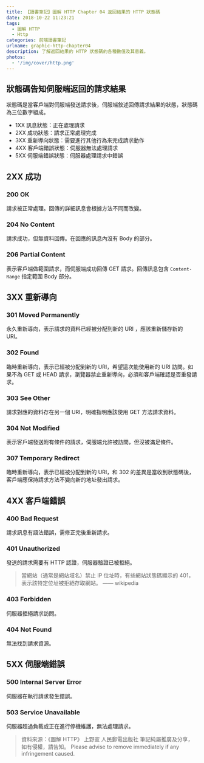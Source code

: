 ```yaml
---
title: 【讀書筆記】圖解 HTTP Chapter 04 返回結果的 HTTP 狀態碼
date: 2018-10-22 11:23:21
tags:
  - 圖解 HTTP
  - Http
categories: 前端讀書筆記
urlname: graphic-http-chapter04
description: 了解返回結果的 HTTP 狀態碼的各種數值及其意義。
photos:
  - '/img/cover/http.png'
---
```


<!--more-->

## 狀態碼告知伺服端返回的請求結果

狀態碼是當客戶端對伺服端發送請求後，伺服端敘述回傳請求結果的狀態，狀態碼為三位數字組成。

- 1XX 訊息狀態：正在處理請求
- 2XX 成功狀態：請求正常處理完成
- 3XX 重新導向狀態：需要進行其他行為來完成請求動作
- 4XX 客戶端錯誤狀態：伺服器無法處理請求
- 5XX 伺服端錯誤狀態：伺服器處理請求中錯誤

## 2XX 成功

### 200 OK

請求被正常處理。回傳的詳細訊息會根據方法不同而改變。

### 204 No Content

請求成功，但無資料回傳。在回應的訊息內沒有 Body 的部分。

### 206 Partial Content

表示客戶端做範圍請求，而伺服端成功回傳 GET 請求。回傳訊息包含 `Content-Range` 指定範圍 Body 部分。

## 3XX 重新導向

### 301 Moved Permanently

永久重新導向，表示請求的資料已經被分配到新的 URI ，應該重新儲存新的 URI。

### 302 Found

臨時重新導向，表示已經被分配到新的 URI，希望這次能使用新的 URI 訪問。如果不為 GET 或 HEAD 請求，瀏覽器禁止重新導向，必須和客戶端確認是否重發請求。

### 303 See Other

請求對應的資料存在另一個 URI，明確指明應該使用 GET 方法請求資料。

### 304 Not Modified

表示客戶端發送附有條件的請求，伺服端允許被訪問，但沒被滿足條件。

### 307 Temporary Redirect

臨時重新導向，表示已經被分配到新的 URI，和 302 的差異是當收到狀態碼後，客戶端應保持請求方法不變向新的地址發出請求。

## 4XX 客戶端錯誤

### 400 Bad Request

請求訊息有語法錯誤，需修正完後重新請求。

### 401 Unauthorized

發送的請求需要有 HTTP 認證，伺服器驗證已被拒絕。

> 當網站（通常是網站域名）禁止 IP 位址時，有些網站狀態碼顯示的 401，表示該特定位址被拒絕存取網站。
> —— wikipedia

### 403 Forbidden

伺服器拒絕請求訪問。

### 404 Not Found

無法找到請求資源。

## 5XX 伺服端錯誤

### 500 Internal Server Error

伺服器在執行請求發生錯誤。

### 503 Service Unavailable

伺服器超過負載或正在進行停機維護，無法處理請求。

> 資料來源：《圖解 HTTP》 上野宣 人民郵電出版社
> 筆記純屬推廣及分享，如有侵權，請告知。
> Please advise to remove immediately if any infringement caused.
